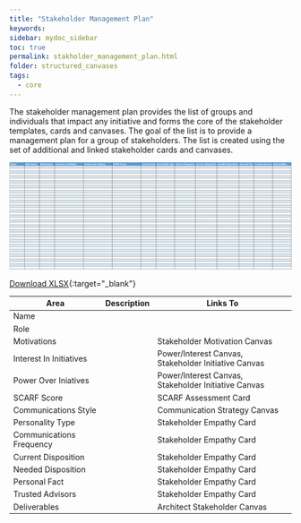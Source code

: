 ```yaml
---
title: "Stakeholder Management Plan"
keywords: 
sidebar: mydoc_sidebar
toc: true
permalink: stakholder_management_plan.html
folder: structured_canvases
tags: 
  - core
---
```


The stakeholder management plan provides the list of groups and individuals that impact any initiative and forms the core of the stakeholder templates, cards and canvases. The goal of the list is to provide a management plan for a group of stakeholders. The list is created using the set of additional and linked stakeholder cards and canvases.

![image001](media/stakholder_management_plan001.png)

[Download XLSX](media/ppt/stakholder_management_plan.xlsx){:target="_blank"}

| Area                     | Description | Links To                                             |
| ------------------------ | ----------- | ---------------------------------------------------- |
| Name                     |             |                                                      |
| Role                     |             |                                                      |
| Motivations              |             | Stakeholder Motivation Canvas                        |
| Interest In Initiatives  |             | Power/Interest Canvas, Stakeholder Initiative Canvas |
| Power Over Iniatives     |             | Power/Interest Canvas, Stakeholder Initiative Canvas |
| SCARF Score              |             | SCARF Assessment Card                                |
| Communications Style     |             | Communication Strategy Canvas                        |
| Personality Type         |             | Stakeholder Empathy Card                             |
| Communications Frequency |             | Stakeholder Empathy Card                             |
| Current Disposition      |             | Stakeholder Empathy Card                             |
| Needed Disposition       |             | Stakeholder Empathy Card                             |
| Personal Fact            |             | Stakeholder Empathy Card                             |
| Trusted Advisors         |             | Stakeholder Empathy Card                             |
| Deliverables             |             | Architect Stakeholder Canvas                         |